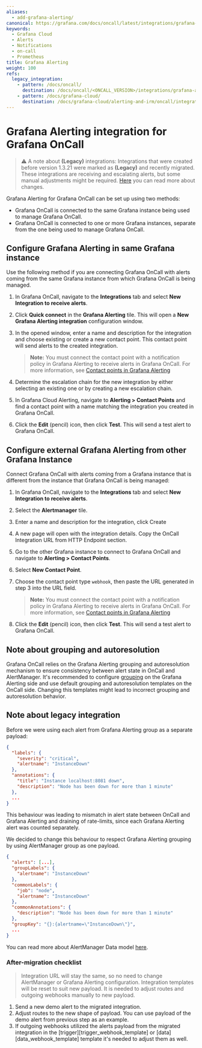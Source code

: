 ```yaml
---
aliases:
  - add-grafana-alerting/
canonical: https://grafana.com/docs/oncall/latest/integrations/grafana-alerting/
keywords:
  - Grafana Cloud
  - Alerts
  - Notifications
  - on-call
  - Prometheus
title: Grafana Alerting
weight: 100
refs:
  legacy_integration:
    - pattern: /docs/oncall/
      destination: /docs/oncall/<ONCALL_VERSION>/integrations/grafana-alerting/#note-about-legacy-integration
    - pattern: /docs/grafana-cloud/
      destination: /docs/grafana-cloud/alerting-and-irm/oncall/integrations/grafana-alerting/#note-about-legacy-integration
---
```


# Grafana Alerting integration for Grafana OnCall

> ⚠️ A note about **(Legacy)** integrations:
> Integrations that were created before version 1.3.21 were marked as **(Legacy)** and recently migrated.
> These integrations are receiving and escalating alerts, but some manual adjustments might be required.
> [Here](ref:legacy_integration) you can read more about changes.

Grafana Alerting for Grafana OnCall can be set up using two methods:

- Grafana OnCall is connected to the same Grafana instance being used to manage Grafana OnCall.
- Grafana OnCall is connected to one or more Grafana instances, separate from the one being used to manage Grafana OnCall.

## Configure Grafana Alerting in same Grafana instance

Use the following method if you are connecting Grafana OnCall with alerts coming from the same Grafana instance from
which Grafana OnCall is being managed.

1. In Grafana OnCall, navigate to the **Integrations** tab and select **New Integration to receive alerts**.
1. Click **Quick connect** in the **Grafana Alerting** tile. This will open a **New Grafana Alerting integration** configuration window.

1. In the opened window, enter a name and description for the integration and choose existing or create a new contact point.
   This contact point will send alerts to the created integration.

   > **Note:** You must connect the contact point with a notification policy in Grafana Alerting to receive alerts in Grafana OnCall.
   > For more information, see
   > [Contact points in Grafana Alerting](https://grafana.com/docs/grafana/latest/alerting/unified-alerting/contact-points/)

1. Determine the escalation chain for the new integration by either selecting an existing one or by creating a new
   escalation chain.
1. In Grafana Cloud Alerting, navigate to **Alerting > Contact Points** and find a contact point with a name matching
   the integration you created in Grafana OnCall.
1. Click the **Edit** (pencil) icon, then click **Test**. This will send a test alert to Grafana OnCall.

## Configure external Grafana Alerting from other Grafana Instance

Connect Grafana OnCall with alerts coming from a Grafana instance that is different from the instance that Grafana
OnCall is being managed:

1. In Grafana OnCall, navigate to the **Integrations** tab and select **New Integration to receive alerts**.
1. Select the **Alertmanager** tile.
1. Enter a name and description for the integration, click Create
1. A new page will open with the integration details. Copy the OnCall Integration URL from HTTP Endpoint section.
1. Go to the other Grafana instance to connect to Grafana OnCall and navigate to **Alerting > Contact Points**.
1. Select **New Contact Point**.
1. Choose the contact point type `webhook`, then paste the URL generated in step 3 into the URL field.

   > **Note:** You must connect the contact point with a notification policy in Grafana Alerting to receive alerts in Grafana OnCall.
   > For more information, see
   > [Contact points in Grafana Alerting](https://grafana.com/docs/grafana/latest/alerting/unified-alerting/contact-points/)

1. Click the **Edit** (pencil) icon, then click **Test**. This will send a test alert to Grafana OnCall.

## Note about grouping and autoresolution

Grafana OnCall relies on the Grafana Alerting grouping and autoresolution mechanism to ensure consistency between alert state in OnCall and AlertManager.
It's recommended to configure [grouping](https://grafana.com/docs/grafana/latest/alerting/fundamentals/notification-policies/notifications/#grouping) on
the Grafana Alerting side and use default grouping and autoresolution templates on the OnCall side.
Changing this templates might lead to incorrect grouping and autoresolution behavior.

## Note about legacy integration

Before we were using each alert from Grafana Alerting group as a separate payload:

```json
{
  "labels": {
    "severity": "critical",
    "alertname": "InstanceDown"
  },
  "annotations": {
    "title": "Instance localhost:8081 down",
    "description": "Node has been down for more than 1 minute"
  },
  ...
}
```

This behaviour was leading to mismatch in alert state between OnCall and Grafana Alerting and draining of rate-limits,
since each Grafana Alerting alert was counted separately.

We decided to change this behaviour to respect Grafana Alerting grouping by using AlertManager group as one payload.

```json
{
  "alerts": [...],
  "groupLabels": {
    "alertname": "InstanceDown"
  },
  "commonLabels": {
    "job": "node", 
    "alertname": "InstanceDown"
  },
  "commonAnnotations": {
    "description": "Node has been down for more than 1 minute"
  },
  "groupKey": "{}:{alertname=\"InstanceDown\"}",
  ...
}
```

You can read more about AlertManager Data model [here](https://prometheus.io/docs/alerting/latest/notifications/#data).

### After-migration checklist

> Integration URL will stay the same, so no need to change AlertManager or Grafana Alerting configuration.
> Integration templates will be reset to suit new payload.
> It is needed to adjust routes and outgoing webhooks manually to new payload.

1. Send a new demo alert to the migrated integration.
2. Adjust routes to the new shape of payload. You can use payload of the demo alert from previous step as an example.
3. If outgoing webhooks utilized the alerts payload from the migrated integration in the [trigger][trigger_webhook_template]
or [data][data_webhook_template] template it's needed to adjust them as well.
